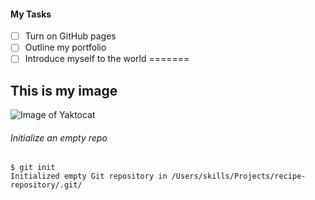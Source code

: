 
#### My Tasks

- [ ] Turn on GitHub pages
- [ ] Outline my portfolio
- [ ] Introduce myself to the world
=======
## This is my image

![Image of Yaktocat](https://octodex.github.com/images/yaktocat.png)

###### Initialize an empty repo
```
$ git init
Initialized empty Git repository in /Users/skills/Projects/recipe-repository/.git/
```
